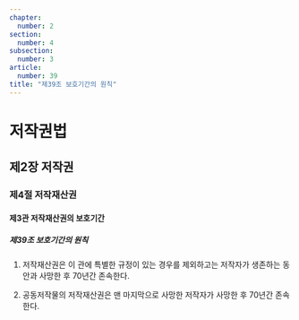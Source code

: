 ```yaml
---
chapter:
  number: 2
section:
  number: 4
subsection:
  number: 3
article:
  number: 39
title: "제39조 보호기간의 원칙"
---
```

# 저작권법

## 제2장 저작권

### 제4절 저작재산권

#### 제3관 저작재산권의 보호기간

##### 제39조 보호기간의 원칙

1. 저작재산권은 이 관에 특별한 규정이 있는 경우를 제외하고는 저작자가 생존하는 동안과 사망한 후 70년간 존속한다.

2. 공동저작물의 저작재산권은 맨 마지막으로 사망한 저작자가 사망한 후 70년간 존속한다.
